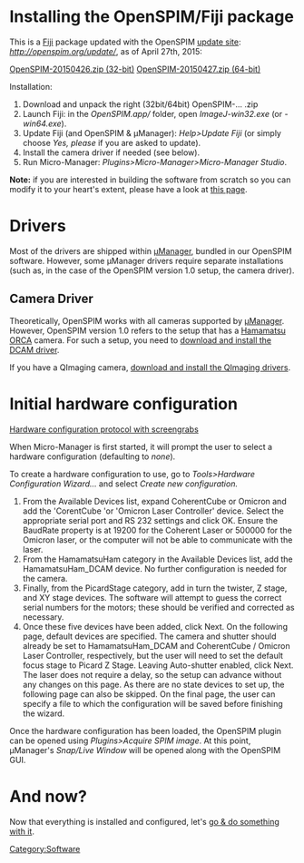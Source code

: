 # Installing the OpenSPIM/Fiji package

This is a [Fiji](http://fiji.sc/) package updated with the OpenSPIM
[update site](http://fiji.sc/Update_Sites):
*<http://openspim.org/update/>*, as of April 27th, 2015:

[OpenSPIM-20150426.zip
(32-bit)](http://openspim.org/downloads/OpenSPIM-20150426.zip)
[OpenSPIM-20150427.zip
(64-bit)](http://openspim.org/downloads/OpenSPIM-20150427.zip)

Installation:

1.  Download and unpack the right (32bit/64bit) OpenSPIM-... .zip
2.  Launch Fiji: in the *OpenSPIM.app/* folder, open *ImageJ-win32.exe*
    (or *-win64.exe*).
3.  Update Fiji (and OpenSPIM & µManager): *Help\>Update Fiji* (or
    simply choose *Yes, please* if you are asked to update).
4.  Install the camera driver if needed (see below).
5.  Run Micro-Manager: *Plugins\>Micro-Manager\>Micro-Manager Studio*.

**Note:** if you are interested in building the software from scratch so
you can modify it to your heart's extent, please have a look at [this
page](How_to_build_the_software#The_easy_way "wikilink").

# Drivers

Most of the drivers are shipped within
[µManager](http://micro-manager.org/), bundled in our OpenSPIM
software. However, some µManager drivers require separate installations
(such as, in the case of the OpenSPIM version 1.0 setup, the camera
driver).

## Camera Driver

Theoretically, OpenSPIM works with all cameras supported by
[µManager](http://micro-manager.org/). However, OpenSPIM version 1.0
refers to the setup that has a [Hamamatsu
ORCA](http://www.hamamatsu.com/eu/en/community/life_science_camera/index.html)
camera. For such a setup, you need to [download and install the DCAM
driver](http://www.dcamapi.com/).

If you have a QImaging camera, [download and install the QImaging
drivers](http://www.qimaging.com/support/downloads/).

# Initial hardware configuration

[Hardware configuration protocol with
screengrabs](https://docs.google.com/presentation/d/1DvMwhXPf1B4sVwhiWMeYxFYbZHNo7w0F9PMwoCVIO_o/edit?usp=sharing)

When Micro-Manager is first started, it will prompt the user to select a
hardware configuration (defaulting to *none*).

To create a hardware configuration to use, go to *Tools\>Hardware
Configuration Wizard...* and select *Create new configuration.*

1.  From the Available Devices list, expand CoherentCube or Omicron and
    add the 'CorentCube 'or 'Omicron Laser Controller' device. Select
    the appropriate serial port and RS 232 settings and click OK. Ensure
    the BaudRate property is at 19200 for the Coherent Laser or 500000
    for the Omicron laser, or the computer will not be able to
    communicate with the laser.
2.  From the HamamatsuHam category in the Available Devices list, add
    the HamamatsuHam\_DCAM device. No further configuration is needed
    for the camera.
3.  Finally, from the PicardStage category, add in turn the twister, Z
    stage, and XY stage devices. The software will attempt to guess the
    correct serial numbers for the motors; these should be verified and
    corrected as necessary.
4.  Once these five devices have been added, click Next. On the
    following page, default devices are specified. The camera and
    shutter should already be set to HamamatsuHam\_DCAM and CoherentCube
    / Omicron Laser Controller, respectively, but the user will need to
    set the default focus stage to Picard Z Stage. Leaving Auto-shutter
    enabled, click Next. The laser does not require a delay, so the
    setup can advance without any changes on this page. As there are no
    state devices to set up, the following page can also be skipped. On
    the final page, the user can specify a file to which the
    configuration will be saved before finishing the wizard.

Once the hardware configuration has been loaded, the OpenSPIM plugin can
be opened using *Plugins\>Acquire SPIM image*. At this point, µManager's
*Snap/Live Window* will be opened along with the OpenSPIM GUI.

# And now?

Now that everything is installed and configured, let's [go & do
something with it](Operation "wikilink").

[Category:Software](Category:Software "wikilink")
